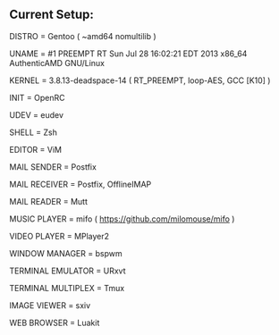 Current Setup:
--------------


DISTRO = Gentoo ( ~amd64 nomultilib )

UNAME = #1 PREEMPT RT Sun Jul 28 16:02:21 EDT 2013 x86_64 AuthenticAMD GNU/Linux

KERNEL = 3.8.13-deadspace-14 ( RT_PREEMPT, loop-AES, GCC [K10] )

INIT = OpenRC

UDEV = eudev

SHELL = Zsh

EDITOR = ViM

MAIL SENDER = Postfix

MAIL RECEIVER = Postfix, OfflineIMAP

MAIL READER = Mutt

MUSIC PLAYER = mifo ( https://github.com/milomouse/mifo )

VIDEO PLAYER = MPlayer2

WINDOW MANAGER = bspwm

TERMINAL EMULATOR = URxvt

TERMINAL MULTIPLEX = Tmux

IMAGE VIEWER = sxiv

WEB BROWSER = Luakit
